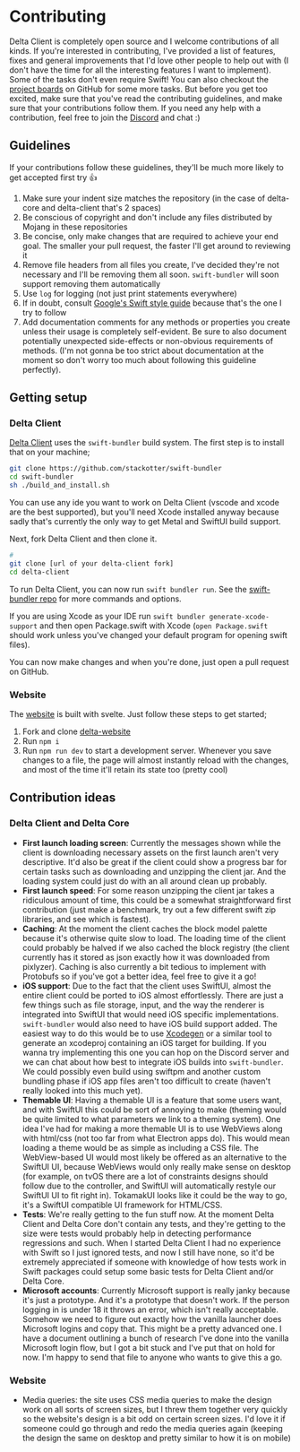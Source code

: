 # Contributing

Delta Client is completely open source and I welcome contributions of all kinds. If you're interested in contributing, I've provided a list of features, fixes and general improvements that I'd love other people to help out with (I don't have the time for all the interesting features I want to implement). Some of the tasks don't even require Swift! You can also checkout the [project boards](https://github.com/stackotter/delta-client/projects) on GitHub for some more tasks. But before you get too excited, make sure that you've read the contributing guidelines, and make sure that your contributions follow them. If you need any help with a contribution, feel free to join the [Discord](https://discord.gg/xZPyDbmR6k) and chat :)

## Guidelines

If your contributions follow these guidelines, they'll be much more likely to get accepted first try :thumbsup:

1. Make sure your indent size matches the repository (in the case of delta-core and delta-client that's 2 spaces)
2. Be conscious of copyright and don't include any files distributed by Mojang in these repositories
3. Be concise, only make changes that are required to achieve your end goal. The smaller your pull request, the faster I'll get around to reviewing it
4. Remove file headers from all files you create, I've decided they're not necessary and I'll be removing them all soon. `swift-bundler` will soon support removing them automatically
5. Use `log` for logging (not just print statements everywhere)
6. If in doubt, consult [Google's Swift style guide](https://google.github.io/swift/#function-declarations) because that's the one I try to follow
7. Add documentation comments for any methods or properties you create unless their usage is completely self-evident. Be sure to also document potentially unexpected side-effects or non-obvious requirements of methods. (I'm not gonna be too strict about documentation at the moment so don't worry too much about following this guideline perfectly).

## Getting setup

### Delta Client

[Delta Client](https://github.com/stackotter/delta-client) uses the `swift-bundler` build system. The first step is to install that on your machine;

```sh
git clone https://github.com/stackotter/swift-bundler
cd swift-bundler
sh ./build_and_install.sh
```

You can use any ide you want to work on Delta Client (vscode and xcode are the best supported), but you'll need Xcode installed anyway because sadly that's currently the only way to get Metal and SwiftUI build support.

Next, fork Delta Client and then clone it.

```sh
# 
git clone [url of your delta-client fork]
cd delta-client
```

To run Delta Client, you can now run `swift bundler run`. See the [swift-bundler repo](https://github.com/stackotter/swift-bundler) for more commands and options.

If you are using Xcode as your IDE run `swift bundler generate-xcode-support` and then open Package.swift with Xcode (`open Package.swift` should work unless you've changed your default program for opening swift files).

You can now make changes and when you're done, just open a pull request on GitHub.

### Website

The [website](https://delta.stackotter.dev) is built with svelte. Just follow these steps to get started;

1. Fork and clone [delta-website](https://github.com/stackotter/delta-website) 
2. Run `npm i`
3. Run `npm run dev` to start a development server. Whenever you save changes to a file, the page will almost instantly reload with the changes, and most of the time it'll retain its state too (pretty cool)

## Contribution ideas

### Delta Client and Delta Core

- **First launch loading screen**: Currently the messages shown while the client is downloading necessary assets on the first launch aren't very descriptive. It'd also be great if the client could show a progress bar for certain tasks such as downloading and unzipping the client jar. And the loading system could just do with an all around clean up probably.
- **First launch speed**: For some reason unzipping the client jar takes a ridiculous amount of time, this could be a somewhat straightforward first contribution (just make a benchmark, try out a few different swift zip libraries, and see which is fastest).
- **Caching**: At the moment the client caches the block model palette because it's otherwise quite slow to load. The loading time of the client could probably be halved if we also cached the block registry (the client currently has it stored as json exactly how it was downloaded from pixlyzer). Caching is also currently a bit tedious to implement with Protobufs so if you've got a better idea, feel free to give it a go!
- **iOS support**: Due to the fact that the client uses SwiftUI, almost the entire client could be ported to iOS almost effortlessly. There are just a few things such as file storage, input, and the way the renderer is integrated into SwiftUI that would need iOS specific implementations. `swift-bundler` would also need to have iOS build support added. The easiest way to do this would be to use [Xcodegen](https://github.com/yonaskolb/XcodeGen) or a similar tool to generate an xcodeproj containing an iOS target for building. If you wanna try implementing this one you can hop on the Discord server and we can chat about how best to integrate iOS builds into `swift-bundler`. We could possibly even build using swiftpm and another custom bundling phase if iOS app files aren't too difficult to create (haven't really looked into this much yet).
- **Themable UI**: Having a themable UI is a feature that some users want, and with SwiftUI this could be sort of annoying to make (theming would be quite limited to what parameters we link to a theming system). One idea I've had for making a more themable UI is to use WebViews along with html/css (not too far from what Electron apps do). This would mean loading a theme would be as simple as including a CSS file. The WebView-based UI would most likely be offered as an alternative to the SwiftUI UI, because WebViews would only really make sense on desktop (for example, on tvOS there are a lot of constraints designs should follow due to the controller, and SwiftUI will automatically restyle our SwiftUI UI to fit right in). TokamakUI looks like it could be the way to go, it's a SwiftUI compatible UI framework for HTML/CSS.
- **Tests**: We're really getting to the fun stuff now. At the moment Delta Client and Delta Core don't contain any tests, and they're getting to the size were tests would probably help in detecting performance regressions and such. When I started Delta Client I had no experience with Swift so I just ignored tests, and now I still have none, so it'd be extremely appreciated if someone with knowledge of how tests work in Swift packages could setup some basic tests for Delta Client and/or Delta Core.
- **Microsoft accounts**: Currently Microsoft support is really janky because it's just a prototype. And it's a prototype that doesn't work. If the person logging in is under 18 it throws an error, which isn't really acceptable. Somehow we need to figure out exactly how the vanilla launcher does Microsoft logins and copy that. This might be a pretty advanced one. I have a document outlining a bunch of research I've done into the vanilla Microsoft login flow, but I got a bit stuck and I've put that on hold for now. I'm happy to send that file to anyone who wants to give this a go.

### Website 

- Media queries: the site uses CSS media queries to make the design work on all sorts of screen sizes, but I threw them together very quickly so the website's design is a bit odd on certain screen sizes. I'd love it if someone could go through and redo the media queries again (keeping the design the same on desktop and pretty similar to how it is on mobile)
